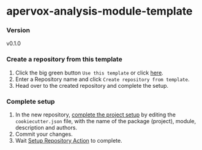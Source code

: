 # apervox-analysis-module-template

### Version

v0.1.0

### Create a repository from this template

1. Click the big green button `Use this template` or click <a href="../../generate">here</a>.
2. Enter a Repository name and click `Create repository from template`.
3. Head over to the created repository and complete the setup.

### Complete setup

1. In the new repository, <a href="../../edit/develop/cookiecutter.json">complete the project setup</a> by editing the `cookiecutter.json` file, with the name of the package (project), module, description and authors.
2. Commit your changes.
3. Wait <a href="../../actions">Setup Repository Action</a> to complete.
